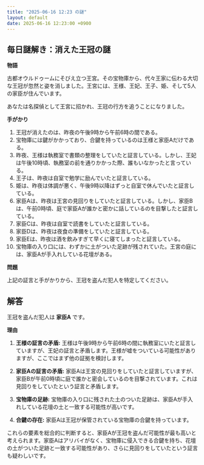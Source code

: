 ```yaml
---
title: "2025-06-16 12:23 の謎"
layout: default
date: 2025-06-16 12:23:00 +0900
---
```

## 毎日謎解き：消えた王冠の謎

**物語**

古都オウルドゥームにそびえ立つ王宮。その宝物庫から、代々王家に伝わる大切な王冠が忽然と姿を消しました。王宮には、王様、王妃、王子、姫、そして5人の家臣が住んでいます。

あなたは名探偵として王宮に招かれ、王冠の行方を追うことになりました。

**手がかり**

1.  王冠が消えたのは、昨夜の午後9時から午前6時の間である。
2.  宝物庫には鍵がかかっており、合鍵を持っているのは王様と家臣Aだけである。
3.  昨夜、王様は執務室で書類の整理をしていたと証言している。しかし、王妃は午後10時頃、執務室の前を通りかかった際、誰もいなかったと言っている。
4.  王子は、昨夜は自室で勉学に励んでいたと証言している。
5.  姫は、昨夜は体調が悪く、午後9時以降はずっと自室で休んでいたと証言している。
6.  家臣Aは、昨夜は王宮の見回りをしていたと証言している。しかし、家臣Bは、午前0時頃、庭で家臣Aが誰かと密かに話しているのを目撃したと証言している。
7.  家臣Cは、昨夜は自室で読書をしていたと証言している。
8.  家臣Dは、昨夜は夜食の準備をしていたと証言している。
9.  家臣Eは、昨夜は酒を飲みすぎて早くに寝てしまったと証言している。
10. 宝物庫の入り口には、わずかに土がついた足跡が残されていた。王宮の庭には、家臣Aが手入れしている花壇がある。

**問題**

上記の証言と手がかりから、王冠を盗んだ犯人を特定してください。

## 解答

王冠を盗んだ犯人は **家臣A** です。

**理由**

1.  **王様の証言の矛盾:** 王様は午後9時から午前6時の間に執務室にいたと証言していますが、王妃の証言と矛盾します。王様が嘘をついている可能性がありますが、ここではまず他の証拠を検討します。

2.  **家臣Aの証言の矛盾:** 家臣Aは王宮の見回りをしていたと証言していますが、家臣Bが午前0時頃に庭で誰かと密会しているのを目撃されています。これは見回りをしていたという証言と矛盾します。

3.  **宝物庫の足跡:** 宝物庫の入り口に残された土のついた足跡は、家臣Aが手入れしている花壇の土と一致する可能性が高いです。

4.  **合鍵の存在:** 家臣Aは王冠が保管されている宝物庫の合鍵を持っています。

これらの要素を総合的に判断すると、家臣Aが王冠を盗んだ可能性が最も高いと考えられます。家臣Aはアリバイがなく、宝物庫に侵入できる合鍵を持ち、花壇の土がついた足跡と一致する可能性があり、さらに見回りをしていたという証言も疑わしいです。
